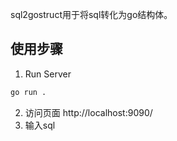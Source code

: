 sql2gostruct用于将sql转化为go结构体。

## 使用步骤
1. Run Server
```bash
go run .
```
2. 访问页面 http://localhost:9090/
3. 输入sql

